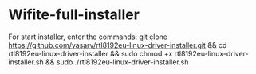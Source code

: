 # Wifite-full-installer
For start installer, enter the commands:
    git clone https://github.com/vasarv/rtl8192eu-linux-driver-installer.git && cd rtl8192eu-linux-driver-installer && sudo chmod +x rtl8192eu-linux-driver-installer.sh && sudo ./rtl8192eu-linux-driver-installer.sh
